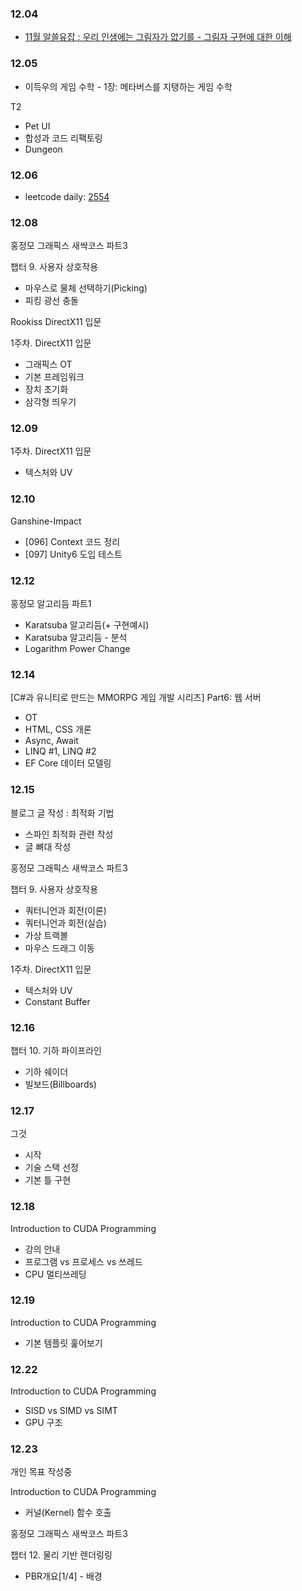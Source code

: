 ### 12.04

- [11월 알쓸유잡 : 우리 인생에는 그림자가 없기를 - 그림자 구현에 대한 이해](https://www.youtube.com/live/DilZYSNNX6s?si=NUUCipSdXQ6XjUeB)

### 12.05

- 이득우의 게임 수학 - 1장: 메타버스를 지탱하는 게임 수학

T2
- Pet UI
- 합성과 코드 리팩토링
- Dungeon

### 12.06

- leetcode daily: [2554](https://leetcode.com/problems/maximum-number-of-integers-to-choose-from-a-range-i/)

### 12.08

홍정모 그래픽스 새싹코스 파트3

챕터 9. 사용자 상호작용

- 마우스로 물체 선택하기(Picking)
- 피킹 광선 충돌

Rookiss DirectX11 입문

1주차. DirectX11 입문

- 그래픽스 OT
- 기본 프레임워크
- 장치 초기화
- 삼각형 띄우기

### 12.09

1주차. DirectX11 입문

- 텍스처와 UV

### 12.10

Ganshine-Impact

- [096] Context 코드 정리
- [097] Unity6 도입 테스트

### 12.12

홍정모 알고리듬 파트1

- Karatsuba 알고리듬(+ 구현예시)
- Karatsuba 알고리듬 - 분석
- Logarithm Power Change

### 12.14

[C#과 유니티로 만드는 MMORPG 게임 개발 시리즈] Part6: 웹 서버

- OT
- HTML, CSS 개론
- Async, Await
- LINQ #1, LINQ #2
- EF Core 데이터 모델링

### 12.15

블로그 글 작성 : 최적화 기법

- 스파인 최적화 관련 작성
- 글 뼈대 작성

홍정모 그래픽스 새싹코스 파트3

챕터 9. 사용자 상호작용

- 쿼터니언과 회전(이론)
- 쿼터니언과 회전(실습)
- 가상 트랙볼
- 마우스 드래그 이동

1주차. DirectX11 입문

- 텍스처와 UV
- Constant Buffer

### 12.16

챕터 10. 기하 파이프라인

- 기하 쉐이더
- 빌보드(Billboards)

### 12.17

그것

- 시작
- 기술 스택 선정
- 기본 틀 구현

### 12.18

Introduction to CUDA Programming

- 강의 안내
- 프로그램 vs 프로세스 vs 쓰레드
- CPU 멀티쓰레딩


### 12.19

Introduction to CUDA Programming

- 기본 템플릿 훑어보기


### 12.22

Introduction to CUDA Programming

- SISD vs SIMD vs SIMT
- GPU 구조

### 12.23

개인 목표 작성중

Introduction to CUDA Programming

- 커널(Kernel) 함수 호출


홍정모 그래픽스 새싹코스 파트3

챕터 12. 물리 기반 렌더링링

- PBR개요[1/4] - 배경